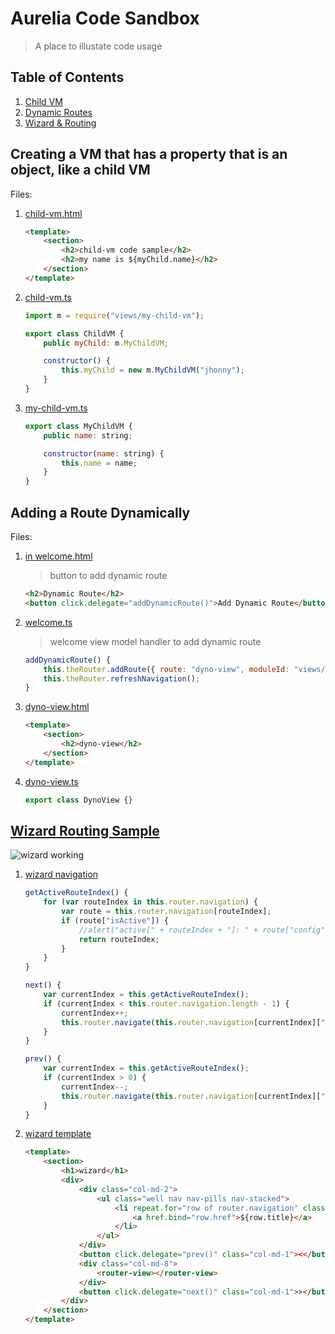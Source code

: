 # Aurelia Code Sandbox

> A place to illustate code usage

## Table of Contents

1. [Child VM](https://github.com/cmichaelgraham/aurelia-typescript/tree/master/code-sandbox#creating-a-vm-that-has-a-property-that-is-an-object-like-a-child-vm)
2. [Dynamic Routes](https://github.com/cmichaelgraham/aurelia-typescript/tree/master/code-sandbox#adding-a-route-dynamically)
3. [Wizard & Routing](https://github.com/cmichaelgraham/aurelia-typescript/blob/master/code-sandbox/README.md#wizard-routing-sample)

## Creating a VM that has a property that is an object, like a child VM

Files:

1. [child-vm.html](https://github.com/cmichaelgraham/aurelia-typescript/blob/master/code-sandbox/code-sandbox/views/child-vm.html)

    ```html
    <template>
        <section>
            <h2>child-vm code sample</h2>
            <h2>my name is ${myChild.name}</h2>
        </section>
    </template>
    ```

2. [child-vm.ts](https://github.com/cmichaelgraham/aurelia-typescript/blob/master/code-sandbox/code-sandbox/views/child-vm.ts)

    ```javascript
    import m = require("views/my-child-vm");

    export class ChildVM {
        public myChild: m.MyChildVM;

        constructor() {
            this.myChild = new m.MyChildVM("jhonny");
        }
    }
    ```

3. [my-child-vm.ts](https://github.com/cmichaelgraham/aurelia-typescript/blob/master/code-sandbox/code-sandbox/views/my-child-vm.ts)

    ```javascript
    export class MyChildVM {
        public name: string;

        constructor(name: string) {
            this.name = name;
        }
    }
    ```

## Adding a Route Dynamically

Files:

1. [in welcome.html](https://github.com/cmichaelgraham/aurelia-typescript/blob/master/code-sandbox/code-sandbox/views/welcome.html#L20-L21)

    > button to add dynamic route
    
    ```html
    <h2>Dynamic Route</h2>
    <button click.delegate="addDynamicRoute()">Add Dynamic Route</button>
    ```

2. [welcome.ts](https://github.com/cmichaelgraham/aurelia-typescript/blob/master/code-sandbox/code-sandbox/views/welcome.ts#L22-L25)

    > welcome view model handler to add dynamic route
    
    ```javascript
    addDynamicRoute() {
        this.theRouter.addRoute({ route: "dyno-view", moduleId: "views/dyno-view", nav: true, title: "dyno-view" });
        this.theRouter.refreshNavigation();
    }
    ```

3. [dyno-view.html](https://github.com/cmichaelgraham/aurelia-typescript/blob/master/code-sandbox/code-sandbox/views/dyno-view.html)

    ```html
    <template>
        <section>
            <h2>dyno-view</h2>
        </section>
    </template>
    ```

4. [dyno-view.ts](https://github.com/cmichaelgraham/aurelia-typescript/blob/master/code-sandbox/code-sandbox/views/dyno-view.ts)

    ```javascript
    export class DynoView {} 
    ```

## [Wizard Routing Sample](https://github.com/cmichaelgraham/aurelia-typescript/tree/master/code-sandbox/code-sandbox/views/wiz)

![wizard working](https://cloud.githubusercontent.com/assets/10272832/6210087/55e374fa-b589-11e4-804f-e3b6f4f8683a.png)

1. [wizard navigation](https://github.com/cmichaelgraham/aurelia-typescript/blob/master/code-sandbox/code-sandbox/views/wiz/wizard.ts#L19-L43)

    ```javascript
    getActiveRouteIndex() {
        for (var routeIndex in this.router.navigation) {
            var route = this.router.navigation[routeIndex];
            if (route["isActive"]) {
                //alert("active[" + routeIndex + "]: " + route["config"]["route"]);
                return routeIndex;
            }
        }
    }

    next() {
        var currentIndex = this.getActiveRouteIndex();
        if (currentIndex < this.router.navigation.length - 1) {
            currentIndex++;
            this.router.navigate(this.router.navigation[currentIndex]["config"]["route"], true);
        }
    }

    prev() {
        var currentIndex = this.getActiveRouteIndex();
        if (currentIndex > 0) {
            currentIndex--;
            this.router.navigate(this.router.navigation[currentIndex]["config"]["route"], true);
        }
    }
    ```
    
2. [wizard template](https://github.com/cmichaelgraham/aurelia-typescript/blob/master/code-sandbox/code-sandbox/views/wiz/wizard.html)

    ```html
    <template>
        <section>
            <h1>wizard</h1>
            <div>
                <div class="col-md-2">
                    <ul class="well nav nav-pills nav-stacked">
                        <li repeat.for="row of router.navigation" class="${row.isActive ? 'active' : ''}">
                            <a href.bind="row.href">${row.title}</a>
                        </li>
                    </ul>
                </div>
                <button click.delegate="prev()" class="col-md-1"><</button>
                <div class="col-md-8">
                    <router-view></router-view>
                </div>
                <button click.delegate="next()" class="col-md-1">></button>
            </div>
        </section>
    </template>
    ```
